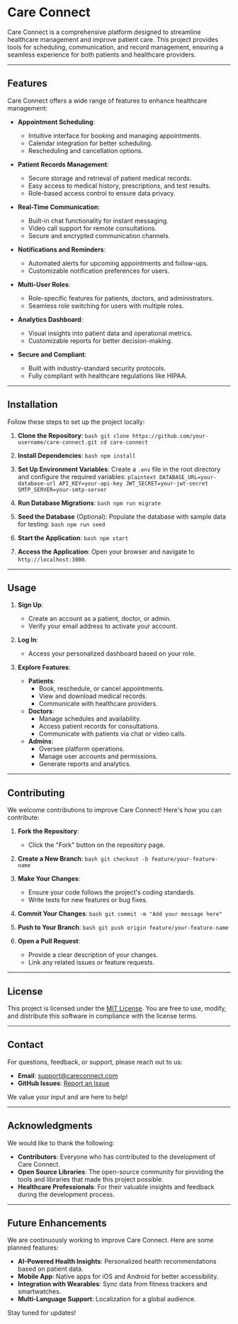# Care Connect

Care Connect is a comprehensive platform designed to streamline healthcare management and improve patient care. This project provides tools for scheduling, communication, and record management, ensuring a seamless experience for both patients and healthcare providers.

---

## Features

Care Connect offers a wide range of features to enhance healthcare management:

- **Appointment Scheduling**: 
    - Intuitive interface for booking and managing appointments.
    - Calendar integration for better scheduling.
    - Rescheduling and cancellation options.

- **Patient Records Management**: 
    - Secure storage and retrieval of patient medical records.
    - Easy access to medical history, prescriptions, and test results.
    - Role-based access control to ensure data privacy.

- **Real-Time Communication**: 
    - Built-in chat functionality for instant messaging.
    - Video call support for remote consultations.
    - Secure and encrypted communication channels.

- **Notifications and Reminders**: 
    - Automated alerts for upcoming appointments and follow-ups.
    - Customizable notification preferences for users.

- **Multi-User Roles**: 
    - Role-specific features for patients, doctors, and administrators.
    - Seamless role switching for users with multiple roles.

- **Analytics Dashboard**: 
    - Visual insights into patient data and operational metrics.
    - Customizable reports for better decision-making.

- **Secure and Compliant**: 
    - Built with industry-standard security protocols.
    - Fully compliant with healthcare regulations like HIPAA.

---

## Installation

Follow these steps to set up the project locally:

1. **Clone the Repository**:
        ```bash
        git clone https://github.com/your-username/care-connect.git
        cd care-connect
        ```

2. **Install Dependencies**:
        ```bash
        npm install
        ```

3. **Set Up Environment Variables**:
        Create a `.env` file in the root directory and configure the required variables:
        ```plaintext
        DATABASE_URL=your-database-url
        API_KEY=your-api-key
        JWT_SECRET=your-jwt-secret
        SMTP_SERVER=your-smtp-server
        ```

4. **Run Database Migrations**:
        ```bash
        npm run migrate
        ```

5. **Seed the Database** (Optional):
        Populate the database with sample data for testing:
        ```bash
        npm run seed
        ```

6. **Start the Application**:
        ```bash
        npm start
        ```

7. **Access the Application**:
        Open your browser and navigate to `http://localhost:3000`.

---

## Usage

1. **Sign Up**: 
     - Create an account as a patient, doctor, or admin.
     - Verify your email address to activate your account.

2. **Log In**: 
     - Access your personalized dashboard based on your role.

3. **Explore Features**:
     - **Patients**:
         - Book, reschedule, or cancel appointments.
         - View and download medical records.
         - Communicate with healthcare providers.
     - **Doctors**:
         - Manage schedules and availability.
         - Access patient records for consultations.
         - Communicate with patients via chat or video calls.
     - **Admins**:
         - Oversee platform operations.
         - Manage user accounts and permissions.
         - Generate reports and analytics.

---

## Contributing

We welcome contributions to improve Care Connect! Here's how you can contribute:

1. **Fork the Repository**:
     - Click the "Fork" button on the repository page.

2. **Create a New Branch**:
        ```bash
        git checkout -b feature/your-feature-name
        ```

3. **Make Your Changes**:
     - Ensure your code follows the project's coding standards.
     - Write tests for new features or bug fixes.

4. **Commit Your Changes**:
        ```bash
        git commit -m "Add your message here"
        ```

5. **Push to Your Branch**:
        ```bash
        git push origin feature/your-feature-name
        ```

6. **Open a Pull Request**:
     - Provide a clear description of your changes.
     - Link any related issues or feature requests.

---

## License

This project is licensed under the [MIT License](LICENSE). You are free to use, modify, and distribute this software in compliance with the license terms.

---

## Contact

For questions, feedback, or support, please reach out to us:

- **Email**: [support@careconnect.com](mailto:support@careconnect.com)
- **GitHub Issues**: [Report an Issue](https://github.com/your-username/care-connect/issues)

We value your input and are here to help!

---

## Acknowledgments

We would like to thank the following:

- **Contributors**: Everyone who has contributed to the development of Care Connect.
- **Open Source Libraries**: The open-source community for providing the tools and libraries that made this project possible.
- **Healthcare Professionals**: For their valuable insights and feedback during the development process.

---

## Future Enhancements

We are continuously working to improve Care Connect. Here are some planned features:

- **AI-Powered Health Insights**: Personalized health recommendations based on patient data.
- **Mobile App**: Native apps for iOS and Android for better accessibility.
- **Integration with Wearables**: Sync data from fitness trackers and smartwatches.
- **Multi-Language Support**: Localization for a global audience.

Stay tuned for updates!
